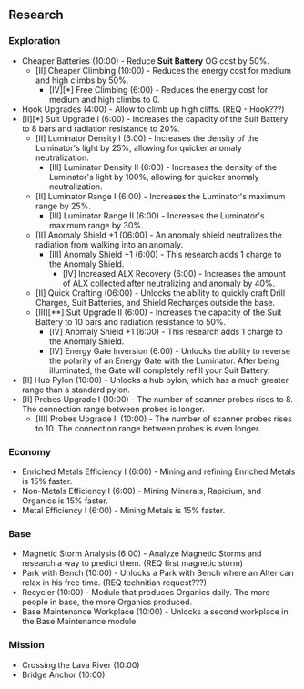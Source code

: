 ## Research

### Exploration
- Cheaper Batteries (10:00) - Reduce __Suit Battery__ OG cost by 50%.
  - [II] Cheaper Climbing (10:00) - Reduces the energy cost for medium and high climbs by 50%.
    - [IV][*] Free Climbing (6:00) - Reduces the energy cost for medium and high climbs to 0.  
- Hook Upgrades (4:00) - Allow to climb up high cliffs. (REQ - Hook???)
- [II][*] Suit Upgrade I (6:00) - Increases the capacity of the Suit Battery to 8 bars and radiation resistance to 20%.
  - [II] Luminator Density I (6:00) - Increases the density of the Luminator's light by 25%, allowing for quicker anomaly neutralization.
    - [III] Luminator Density II (6:00) - Increases the density of the Luminator's light by 100%, allowing for quicker anomaly neutralization.
  - [II] Luminator Range I (6:00) - Increases the Luminator's maximum range by 25%.
    - [III] Luminator Range II (6:00) - Increases the Luminator's maximum range by 30%.
  - [II] Anomaly Shield +1 (06:00) - An anomaly shield neutralizes the radiation from walking into an anomaly.
    - [III]	Anomaly Shield +1	(6:00) - This research adds 1 charge to the Anomaly Shield.
      - [IV] Increased ALX Recovery (6:00) - Increases the amount of ALX collected after neutralizing and anomaly by 40%. 
  - [II] Quick Crafting	(06:00) -	Unlocks the ability to quickly craft Drill Charges, Suit Batteries, and Shield Recharges outside the base. 
  - [III][**] Suit Upgrade II (6:00) - Increases the capacity of the Suit Battery to 10 bars and radiation resistance to 50%.
    - [IV] Anomaly Shield +1 (6:00) - This research adds 1 charge to the Anomaly Shield.
    - [IV] Energy Gate Inversion (6:00) - Unlocks the ability to reverse the polarity of an Energy Gate with the Luminator. After being illuminated, the Gate will completely refill your Suit Battery.
- [II] Hub Pylon (10:00) - Unlocks a hub pylon, which has a much greater range than a standard pylon.
- [II] Probes Upgrade I	(10:00) - The number of scanner probes rises to 8. The connection range between probes is longer.
  - [III] Probes Upgrade II	(10:00) -	The number of scanner probes rises to 10. The connection range between probes is even longer. 

### Economy
- Enriched Metals Efficiency I (6:00) - Mining and refining Enriched Metals is 15% faster.
- Non-Metals Efficiency I (6:00) - Mining Minerals, Rapidium, and Organics is 15% faster.
- Metal Efficiency I (6:00) -	Mining Metals is 15% faster.

### Base
- Magnetic Storm Analysis	(6:00) - Analyze Magnetic Storms and research a way to predict them. (REQ first magnetic storm)
- Park with Bench (10:00) -	Unlocks a Park with Bench where an Alter can relax in his free time. (REQ technitian request???)
- Recycler (10:00) - Module that produces Organics daily. The more people in base, the more Organics produced.
- Base Maintenance Workplace (10:00) - Unlocks a second workplace in the Base Maintenance module.

### Mission
- Crossing the Lava River (10:00)
- Bridge Anchor (10:00)
